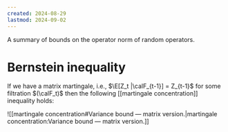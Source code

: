 ```yaml
---
created: 2024-08-29
lastmod: 2024-09-02
---
```


A summary of bounds on the operator norm of random operators. 

# Bernstein inequality 

If we have a matrix martingale, i.e., $\E[Z_t |\calF_{t-1}] = Z_{t-1}$ for some filtration $(\calF_t)$ then the following [[martingale concentration]] inequality holds: 

![[martingale concentration#Variance bound — matrix version.|martingale concentration:Variance bound — matrix version.]]
